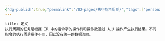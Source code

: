 ```yaml
---
{"dg-publish":true,"permalink":"/02-pages/执行指令周期/","tags":["personal/blog","计算机组成原理/CPU"]}
---
```


```ad-info
title: 定义
执行周期的任务是根据 IR 中的指令字的操作码和操作数通过 ALU 操作产生执行结果。不同指令的执行周期操作不同，因此没有统一的数据流向。
```